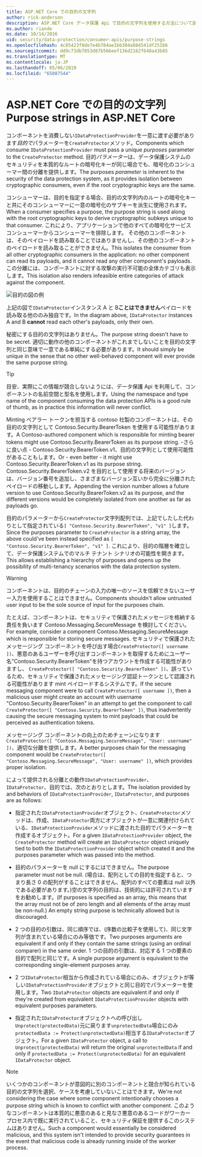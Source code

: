 ```yaml
---
title: ASP.NET Core での目的の文字列
author: rick-anderson
description: ASP.NET Core データ保護 Api で目的の文字列を使用する方法について説明します。
ms.author: riande
ms.date: 10/14/2016
uid: security/data-protection/consumer-apis/purpose-strings
ms.openlocfilehash: 4c85423f8de7e4b784ae1bb304a884541df251b6
ms.sourcegitcommit: dd9c73db7853d87b566eef136d2162f648a43b85
ms.translationtype: MT
ms.contentlocale: ja-JP
ms.lasthandoff: 05/06/2019
ms.locfileid: "65087544"
---
```

# <a name="purpose-strings-in-aspnet-core"></a><span data-ttu-id="450a3-103">ASP.NET Core での目的の文字列</span><span class="sxs-lookup"><span data-stu-id="450a3-103">Purpose strings in ASP.NET Core</span></span>

<a name="data-protection-consumer-apis-purposes"></a>

<span data-ttu-id="450a3-104">コンポーネントを消費しない`IDataProtectionProvider`を一意に渡す必要があります*目的で*パラメーターを`CreateProtector`メソッド。</span><span class="sxs-lookup"><span data-stu-id="450a3-104">Components which consume `IDataProtectionProvider` must pass a unique *purposes* parameter to the `CreateProtector` method.</span></span> <span data-ttu-id="450a3-105">目的*パラメーター*は、データ保護システムのセキュリティを本質的なルートの暗号化キーが同じ場合でも、暗号化のコンシューマー間の分離を提供します。</span><span class="sxs-lookup"><span data-stu-id="450a3-105">The purposes *parameter* is inherent to the security of the data protection system, as it provides isolation between cryptographic consumers, even if the root cryptographic keys are the same.</span></span>

<span data-ttu-id="450a3-106">コンシューマーは、目的を指定する場合、目的の文字列内のルートの暗号化キーと共にそのコンシューマーに一意の暗号化のサブキーを派生に使用されます。</span><span class="sxs-lookup"><span data-stu-id="450a3-106">When a consumer specifies a purpose, the purpose string is used along with the root cryptographic keys to derive cryptographic subkeys unique to that consumer.</span></span> <span data-ttu-id="450a3-107">これにより、アプリケーションで他のすべての暗号化サービス コンシューマーからコンシューマーを排除します。 その他のコンポーネントは、そのペイロードを読み取ることではありませんし、その他のコンポーネントのペイロードを読み取ることができません。</span><span class="sxs-lookup"><span data-stu-id="450a3-107">This isolates the consumer from all other cryptographic consumers in the application: no other component can read its payloads, and it cannot read any other component's payloads.</span></span> <span data-ttu-id="450a3-108">この分離には、コンポーネントに対する攻撃の実行不可能の全体カテゴリも表示します。</span><span class="sxs-lookup"><span data-stu-id="450a3-108">This isolation also renders infeasible entire categories of attack against the component.</span></span>

![目的の図の例](purpose-strings/_static/purposes.png)

<span data-ttu-id="450a3-110">上記の図で`IDataProtector`インスタンス A と B**ことはできません**ペイロードを読み取る他ののみ独自です。</span><span class="sxs-lookup"><span data-stu-id="450a3-110">In the diagram above, `IDataProtector` instances A and B **cannot** read each other's payloads, only their own.</span></span>

<span data-ttu-id="450a3-111">秘密にする目的の文字列はありません。</span><span class="sxs-lookup"><span data-stu-id="450a3-111">The purpose string doesn't have to be secret.</span></span> <span data-ttu-id="450a3-112">適切に動作の他のコンポーネントがこれまでしないことを目的の文字列と同じ意味で一意である単純にする必要があります。</span><span class="sxs-lookup"><span data-stu-id="450a3-112">It should simply be unique in the sense that no other well-behaved component will ever provide the same purpose string.</span></span>

>[!TIP]
> <span data-ttu-id="450a3-113">目安、実際にこの情報が競合しないようには、データ保護 Api を利用して、コンポーネントの名前空間と型名を使用します。</span><span class="sxs-lookup"><span data-stu-id="450a3-113">Using the namespace and type name of the component consuming the data protection APIs is a good rule of thumb, as in practice this information will never conflict.</span></span>
>
><span data-ttu-id="450a3-114">Minting ベアラー トークンを担当する contoso 社製のコンポーネントは、その目的の文字列として Contoso.Security.BearerToken を使用する可能性があります。</span><span class="sxs-lookup"><span data-stu-id="450a3-114">A Contoso-authored component which is responsible for minting bearer tokens might use Contoso.Security.BearerToken as its purpose string.</span></span> <span data-ttu-id="450a3-115">-さらに良い点 - Contoso.Security.BearerToken.v1、目的の文字列として使用可能性があることもします。</span><span class="sxs-lookup"><span data-stu-id="450a3-115">Or - even better - it might use Contoso.Security.BearerToken.v1 as its purpose string.</span></span> <span data-ttu-id="450a3-116">Contoso.Security.BearerToken.v2 を目的として使用する将来のバージョンは、バージョン番号を追加し、さまざまなバージョン互いから完全に分離されたペイロードの移動しします。</span><span class="sxs-lookup"><span data-stu-id="450a3-116">Appending the version number allows a future version to use Contoso.Security.BearerToken.v2 as its purpose, and the different versions would be completely isolated from one another as far as payloads go.</span></span>

<span data-ttu-id="450a3-117">目的のパラメーターから`CreateProtector`文字列配列では、上記でしたした代わりとして指定されている`[ "Contoso.Security.BearerToken", "v1" ]`します。</span><span class="sxs-lookup"><span data-stu-id="450a3-117">Since the purposes parameter to `CreateProtector` is a string array, the above could've been instead specified as `[ "Contoso.Security.BearerToken", "v1" ]`.</span></span> <span data-ttu-id="450a3-118">これにより、目的の階層を確立して、データ保護システムでのマルチ テナント シナリオの可能性を開きます。</span><span class="sxs-lookup"><span data-stu-id="450a3-118">This allows establishing a hierarchy of purposes and opens up the possibility of multi-tenancy scenarios with the data protection system.</span></span>

<a name="data-protection-contoso-purpose"></a>

>[!WARNING]
> <span data-ttu-id="450a3-119">コンポーネントは、目的のチェーンの入力の唯一のソースを信頼できないユーザー入力を使用することはできません。</span><span class="sxs-lookup"><span data-stu-id="450a3-119">Components shouldn't allow untrusted user input to be the sole source of input for the purposes chain.</span></span>
>
><span data-ttu-id="450a3-120">たとえば、コンポーネントは、セキュリティで保護されたメッセージを格納する責任を負います Contoso.Messaging.SecureMessage を検討してください。</span><span class="sxs-lookup"><span data-stu-id="450a3-120">For example, consider a component Contoso.Messaging.SecureMessage which is responsible for storing secure messages.</span></span> <span data-ttu-id="450a3-121">セキュリティで保護されたメッセージング コンポーネントを呼び出す場合`CreateProtector([ username ])`、悪意のあるユーザーを呼び出すコンポーネントを取得するためにユーザー名"Contoso.Security.BearerToken"を持つアカウントを作成する可能性がありますし、 `CreateProtector([ "Contoso.Security.BearerToken" ])`、誤っているため、セキュリティで保護されたメッセージング認証トークンとして認識される可能性があります mint ペイロードするシステムです。</span><span class="sxs-lookup"><span data-stu-id="450a3-121">If the secure messaging component were to call `CreateProtector([ username ])`, then a malicious user might create an account with username "Contoso.Security.BearerToken" in an attempt to get the component to call `CreateProtector([ "Contoso.Security.BearerToken" ])`, thus inadvertently causing the secure messaging system to mint payloads that could be perceived as authentication tokens.</span></span>
>
><span data-ttu-id="450a3-122">メッセージング コンポーネントの向上のためチェーンになります`CreateProtector([ "Contoso.Messaging.SecureMessage", "User: username" ])`、適切な分離を提供します。</span><span class="sxs-lookup"><span data-stu-id="450a3-122">A better purposes chain for the messaging component would be `CreateProtector([ "Contoso.Messaging.SecureMessage", "User: username" ])`, which provides proper isolation.</span></span>

<span data-ttu-id="450a3-123">によって提供される分離との動作`IDataProtectionProvider`、 `IDataProtector`、目的では、次のとおりとします。</span><span class="sxs-lookup"><span data-stu-id="450a3-123">The isolation provided by and behaviors of `IDataProtectionProvider`, `IDataProtector`, and purposes are as follows:</span></span>

* <span data-ttu-id="450a3-124">指定された`IDataProtectionProvider`オブジェクト、`CreateProtector`メソッドは、作成、`IDataProtector`両方にオブジェクトが一意に関連付けられている、`IDataProtectionProvider`メソッドに渡された目的でパラメーターを作成するオブジェクト。</span><span class="sxs-lookup"><span data-stu-id="450a3-124">For a given `IDataProtectionProvider` object, the `CreateProtector` method will create an `IDataProtector` object uniquely tied to both the `IDataProtectionProvider` object which created it and the purposes parameter which was passed into the method.</span></span>

* <span data-ttu-id="450a3-125">目的のパラメーターを null にするにはできません。</span><span class="sxs-lookup"><span data-stu-id="450a3-125">The purpose parameter must not be null.</span></span> <span data-ttu-id="450a3-126">(場合は、配列としての目的を指定すると、つまり長さ 0 の配列がすることはできません、配列のすべての要素は null 以外である必要があります。)空の文字列の目的は、技術的には許可されていますをお勧めします。</span><span class="sxs-lookup"><span data-stu-id="450a3-126">(If purposes is specified as an array, this means that the array must not be of zero length and all elements of the array must be non-null.) An empty string purpose is technically allowed but is discouraged.</span></span>

* <span data-ttu-id="450a3-127">2 つの目的の引数は、同じ順序では、(序数の比較子を使用して)、同じ文字列が含まれている場合にのみ等価です。</span><span class="sxs-lookup"><span data-stu-id="450a3-127">Two purposes arguments are equivalent if and only if they contain the same strings (using an ordinal comparer) in the same order.</span></span> <span data-ttu-id="450a3-128">1 つの目的の引数は、対応する 1 つの要素の目的で配列と同じです。</span><span class="sxs-lookup"><span data-stu-id="450a3-128">A single purpose argument is equivalent to the corresponding single-element purposes array.</span></span>

* <span data-ttu-id="450a3-129">2 つ`IDataProtector`相当から作成されている場合にのみ、オブジェクトが等しい`IDataProtectionProvider`オブジェクトと同じ目的でパラメーターを使用します。</span><span class="sxs-lookup"><span data-stu-id="450a3-129">Two `IDataProtector` objects are equivalent if and only if they're created from equivalent `IDataProtectionProvider` objects with equivalent purposes parameters.</span></span>

* <span data-ttu-id="450a3-130">指定された`IDataProtector`オブジェクトへの呼び出し`Unprotect(protectedData)`元に戻ります`unprotectedData`場合にのみ`protectedData := Protect(unprotectedData)`相当する`IDataProtector`オブジェクト。</span><span class="sxs-lookup"><span data-stu-id="450a3-130">For a given `IDataProtector` object, a call to `Unprotect(protectedData)` will return the original `unprotectedData` if and only if `protectedData := Protect(unprotectedData)` for an equivalent `IDataProtector` object.</span></span>

> [!NOTE]
> <span data-ttu-id="450a3-131">いくつかのコンポーネントが意図的に別のコンポーネントと競合が知られている目的の文字列を選択、ケースを考慮していないことはできます。</span><span class="sxs-lookup"><span data-stu-id="450a3-131">We're not considering the case where some component intentionally chooses a purpose string which is known to conflict with another component.</span></span> <span data-ttu-id="450a3-132">このようなコンポーネントは本質的に悪意のあると見なさ悪意のあるコードがワーカー プロセス内で既に実行されていること、セキュリティ保証を提供するこのシステムはありません。</span><span class="sxs-lookup"><span data-stu-id="450a3-132">Such a component would essentially be considered malicious, and this system isn't intended to provide security guarantees in the event that malicious code is already running inside of the worker process.</span></span>
